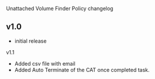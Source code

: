Unattached Volume Finder Policy changelog

v1.0
-----
- initial release

v1.1 
- Added csv file with email
- Added Auto Terminate of the CAT once completed task.  
